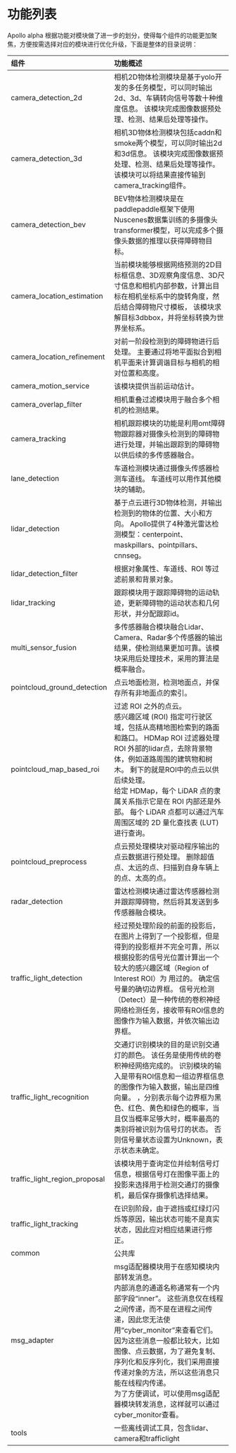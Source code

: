 # 功能列表

Apollo alpha 根据功能对模块做了进一步的划分，使得每个组件的功能更加聚焦，方便按需选择对应的模块进行优化升级，下面是整体的目录说明：

| 组件                          | 功能概述                                                                                                                                                                                                                                                                                                                                                                                                        |
| :---------------------------- | :-------------------------------------------------------------------------------------------------------------------------------------------------------------------------------------------------------------------------------------------------------------------------------------------------------------------------------------------------------------------------------------------------------------- |
| camera_detection_2d           | 相机2D物体检测模块是基于yolo开发的多任务模型，可以同时输出2d、3d、车辆转向信号等数十种维度信息。 该模块完成图像数据预处理、检测、结果后处理等操作。                                                                                                                                                                                                                                                             |
| camera_detection_3d           | 相机3D物体检测模块包括caddn和smoke两个模型，可以同时输出2d和3d信息。 该模块完成图像数据预处理、检测、结果后处理等操作。 该模块可以将结果直接传输到camera_tracking组件。                                                                                                                                                                                                                                         |
| camera_detection_bev          | BEV物体检测模块是在paddlepaddle框架下使用Nuscenes数据集训练的多摄像头transformer模型，可以完成多个摄像头数据的推理以获得障碍物目标。                                                                                                                                                                                                                                                                            |
| camera_location_estimation    | 当前模块能够根据网络预测的2D目标框信息、3D观察角度信息、3D尺寸信息和相机内部参数，计算出目标在相机坐标系中的旋转角度，然后结合障碍物尺寸模板， 该模块求解目标3dbbox，并将坐标转换为世界坐标系。                                                                                                                                                                                                                 |
| camera_location_refinement    | 对前一阶段检测到的障碍物进行后处理。 主要通过将地平面拟合到相机平面来计算调谐目标与相机的相对位置和高度。                                                                                                                                                                                                                                                                                                       |
| camera_motion_service         | 该模块提供当前运动估计。                                                                                                                                                                                                                                                                                                                                                                                        |
| camera_overlap_filter         | 相机重叠过滤模块用于融合多个相机的检测结果。                                                                                                                                                                                                                                                                                                                                                                    |
| camera_tracking               | 相机跟踪模块的功能是利用omt障碍物跟踪器对摄像头检测到的障碍物进行处理，并输出跟踪到的障碍物以供后续的多传感器融合。                                                                                                                                                                                                                                                                                             |
| lane_detection                | 车道检测模块通过摄像头传感器检测车道线。 车道线可以用作其他模块的辅助。                                                                                                                                                                                                                                                                                                                                         |
| lidar_detection               | 基于点云进行3D物体检测，并输出检测到的物体的位置、大小和方向。 Apollo提供了4种激光雷达检测模型：centerpoint、maskpillars、pointpillars、cnnseg。                                                                                                                                                                                                                                                                |
| lidar_detection_filter        | 根据对象属性、车道线、ROI 等过滤前景和背景对象。                                                                                                                                                                                                                                                                                                                                                                |
| lidar_tracking                | 跟踪模块用于跟踪障碍物的运动轨迹，更新障碍物的运动状态和几何形状，并分配跟踪id。                                                                                                                                                                                                                                                                                                                                |
| multi_sensor_fusion           | 多传感器融合模块融合Lidar、Camera、Radar多个传感器的输出结果，使检测结果更加可靠。该模块采用后处理技术，采用的算法是概率融合。                                                                                                                                                                                                                                                                                  |
| pointcloud_ground_detection   | 点云地面检测，检测地面点，并保存所有非地面点的索引。                                                                                                                                                                                                                                                                                                                                                            |
| pointcloud_map_based_roi      | 过滤 ROI 之外的点云。<br>感兴趣区域 (ROI) 指定可行驶区域，包括从高精地图检索到的路面和路口。 HDMap ROI 过滤器处理 ROI 外部的lidar点，去除背景物体，例如道路周围的建筑物和树木。 剩下的就是ROI中的点云以供后续处理。<br>给定 HDMap，每个 LiDAR 点的隶属关系指示它是在 ROI 内部还是外部。 每个 LiDAR 点都可以通过汽车周围区域的 2D 量化查找表 (LUT) 进行查询。                                                    |
| pointcloud_preprocess         | 点云预处理模块对驱动程序输出的点云数据进行预处理。 删除超值点、太远的点、扫描到自身车辆上的点、太高的点。                                                                                                                                                                                                                                                                                                       |
| radar_detection               | 雷达检测模块通过雷达传感器检测并跟踪障碍物，然后将其发送到多传感器融合模块。                                                                                                                                                                                                                                                                                                                                    |
| traffic_light_detection       | 经过预处理阶段的前面的投影后，在图片上得到了一个投影框，但是得到的投影框并不完全可靠，所以根据投影的信号光位置计算出一个较大的感兴趣区域（Region of Interest ROI）为 用过的。 确定信号量的确切边界框。 信号光检测（Detect）是一种传统的卷积神经网络检测任务，接收带有ROI信息的图像作为输入数据，并依次输出边界框。                                                                                              |
| traffic_light_recognition     | 交通灯识别模块的目的是识别交通灯的颜色。 该任务是使用传统的卷积神经网络完成的。 识别模块的输入是带有ROI信息和一组边界框信息的图像作为输入数据，输出是四维向量。 ，分别表示每个边界框为黑色、红色、黄色和绿色的概率，当且仅当概率足够大时，概率最高的类别将被识别为信号灯的状态。 否则信号量状态设置为Unknown，表示状态未确定。                                                                                  |
| traffic_light_region_proposal | 该模块用于查询定位并绘制信号灯信息，根据信号灯在图像平面上的投影来选择用于检测交通灯的摄像机，最后保存摄像机选择结果。                                                                                                                                                                                                                                                                                          |
| traffic_light_tracking        | 在识别阶段，由于遮挡或红绿灯闪烁等原因，输出状态可能不是真实状态，因此应对相应结果进行修正。                                                                                                                                                                                                                                                                                                                    |
| common                        | 公共库                                                                                                                                                                                                                                                                                                                                                                                                          |
| msg_adapter                   | msg适配器模块用于在感知模块内部转发消息。<br>内部消息的通道名称通常有一个内部字段“inner”。 这些消息仅在线程之间传递，而不是在进程之间传递，因此您无法使用“cyber_monitor”来查看它们。 因为这些消息一般都比较大，比如图像、点云数据，为了避免复制、序列化和反序列化，我们采用直接传递对象的方法，所以这些消息只能在线程内传递。<br>为了方便调试，可以使用msg适配器模块转发消息，这样就可以通过cyber_monitor查看。 |
| tools                         | 一些离线调试工具，包含lidar、camera和trafficlight                                                                                                                                                                                                                                                                                                                                                               |
